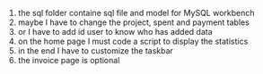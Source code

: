 
1. the sql folder containe sql file and model for MySQL workbench
2. maybe I have to change the project, spent and payment tables 
3. or I have to add id user to know who has added data
4. on the home page I must code a script to display the statistics
5. in the end I have to customize the taskbar
6. the invoice page is optional

